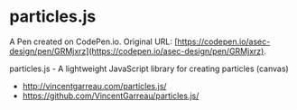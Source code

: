 # particles.js

A Pen created on CodePen.io. Original URL: [https://codepen.io/asec-design/pen/GRMjxrz](https://codepen.io/asec-design/pen/GRMjxrz).

particles.js - A lightweight JavaScript library for creating particles (canvas)

- http://vincentgarreau.com/particles.js/
- https://github.com/VincentGarreau/particles.js/
